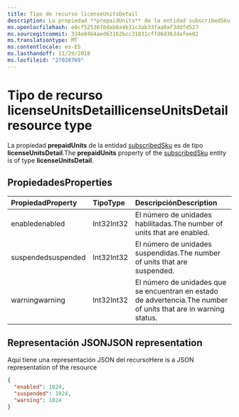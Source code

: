 ```yaml
---
title: Tipo de recurso licenseUnitsDetail
description: La propiedad **prepaidUnits** de la entidad subscribedSku es de tipo **licenseUnitsDetail**.
ms.openlocfilehash: e8cf5253676dab8a4b31c3ab33faa0af3ddfd527
ms.sourcegitcommit: 334e84b4aed63162bcc31831cffd6d363dafee02
ms.translationtype: MT
ms.contentlocale: es-ES
ms.lasthandoff: 11/29/2018
ms.locfileid: "27028769"
---
```

# <a name="licenseunitsdetail-resource-type"></a><span data-ttu-id="b85a8-103">Tipo de recurso licenseUnitsDetail</span><span class="sxs-lookup"><span data-stu-id="b85a8-103">licenseUnitsDetail resource type</span></span>

<span data-ttu-id="b85a8-104">La propiedad **prepaidUnits** de la entidad [subscribedSku](subscribedsku.md) es de tipo **licenseUnitsDetail**.</span><span class="sxs-lookup"><span data-stu-id="b85a8-104">The **prepaidUnits** property of the [subscribedSku](subscribedsku.md) entity is of type **licenseUnitsDetail**.</span></span>

## <a name="properties"></a><span data-ttu-id="b85a8-105">Propiedades</span><span class="sxs-lookup"><span data-stu-id="b85a8-105">Properties</span></span>
| <span data-ttu-id="b85a8-106">Propiedad</span><span class="sxs-lookup"><span data-stu-id="b85a8-106">Property</span></span>     | <span data-ttu-id="b85a8-107">Tipo</span><span class="sxs-lookup"><span data-stu-id="b85a8-107">Type</span></span>   |<span data-ttu-id="b85a8-108">Descripción</span><span class="sxs-lookup"><span data-stu-id="b85a8-108">Description</span></span>|
|:-------------|:-----|:----------|
|<span data-ttu-id="b85a8-109">enabled</span><span class="sxs-lookup"><span data-stu-id="b85a8-109">enabled</span></span>|<span data-ttu-id="b85a8-110">Int32</span><span class="sxs-lookup"><span data-stu-id="b85a8-110">Int32</span></span>| <span data-ttu-id="b85a8-111">El número de unidades habilitadas.</span><span class="sxs-lookup"><span data-stu-id="b85a8-111">The number of units that are enabled.</span></span> |
|<span data-ttu-id="b85a8-112">suspended</span><span class="sxs-lookup"><span data-stu-id="b85a8-112">suspended</span></span>|<span data-ttu-id="b85a8-113">Int32</span><span class="sxs-lookup"><span data-stu-id="b85a8-113">Int32</span></span>| <span data-ttu-id="b85a8-114">El número de unidades suspendidas.</span><span class="sxs-lookup"><span data-stu-id="b85a8-114">The number of units that are suspended.</span></span> |
|<span data-ttu-id="b85a8-115">warning</span><span class="sxs-lookup"><span data-stu-id="b85a8-115">warning</span></span>|<span data-ttu-id="b85a8-116">Int32</span><span class="sxs-lookup"><span data-stu-id="b85a8-116">Int32</span></span>| <span data-ttu-id="b85a8-117">El número de unidades que se encuentran en estado de advertencia.</span><span class="sxs-lookup"><span data-stu-id="b85a8-117">The number of units that are in warning status.</span></span> |

## <a name="json-representation"></a><span data-ttu-id="b85a8-118">Representación JSON</span><span class="sxs-lookup"><span data-stu-id="b85a8-118">JSON representation</span></span>

<span data-ttu-id="b85a8-119">Aquí tiene una representación JSON del recurso</span><span class="sxs-lookup"><span data-stu-id="b85a8-119">Here is a JSON representation of the resource</span></span>

<!-- {
  "blockType": "resource",
  "optionalProperties": [

  ],
  "@odata.type": "microsoft.graph.licenseUnitsDetail"
}-->

```json
{
  "enabled": 1024,
  "suspended": 1024,
  "warning": 1024
}

```

<!-- uuid: 8fcb5dbc-d5aa-4681-8e31-b001d5168d79
2015-10-25 14:57:30 UTC -->
<!-- {
  "type": "#page.annotation",
  "description": "licenseUnitsDetail resource",
  "keywords": "",
  "section": "documentation",
  "tocPath": ""
}-->
